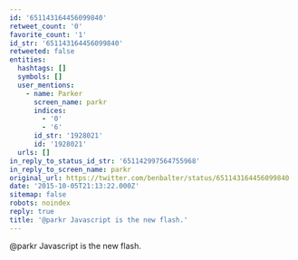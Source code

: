 ```yaml
---
id: '651143164456099840'
retweet_count: '0'
favorite_count: '1'
id_str: '651143164456099840'
retweeted: false
entities:
  hashtags: []
  symbols: []
  user_mentions:
    - name: Parker
      screen_name: parkr
      indices:
        - '0'
        - '6'
      id_str: '1928021'
      id: '1928021'
  urls: []
in_reply_to_status_id_str: '651142997564755968'
in_reply_to_screen_name: parkr
original_url: https://twitter.com/benbalter/status/651143164456099840
date: '2015-10-05T21:13:22.000Z'
sitemap: false
robots: noindex
reply: true
title: '@parkr Javascript is the new flash.'
---
```


@parkr Javascript is the new flash.